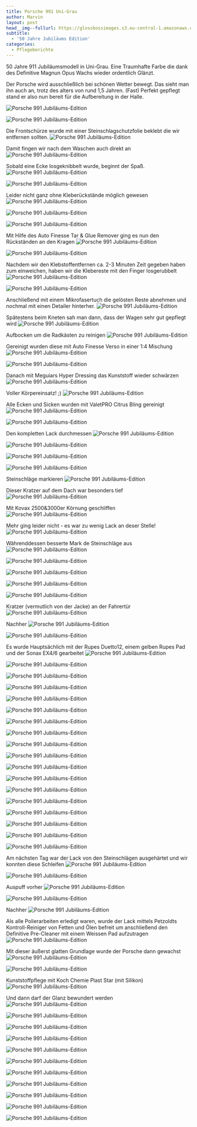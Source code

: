 ```yaml
---
title: Porsche 991 Uni-Grau
author: Marvin
layout: post
head__img--fullurl: https://glossbossimages.s3.eu-central-1.amazonaws.com/marvin/porsche991/P1020259.jpg
subtitle:
  - '50 Jahre Jubiläums Edition'
categories:
  - Pflegeberichte
---
```

50 Jahre 911 Jubiläumsmodell in Uni-Grau. Eine Traumhafte Farbe die dank des Definitive Magnun Opus Wachs wieder ordentlich Glänzt.

Der Porsche wird ausschließlich bei schönen Wetter bewegt. Das sieht man ihn auch an, trotz des alters von rund 1,5 Jahren.
(Fast) Perfekt gepflegt stand er also nun bereit für die Aufbereitung in der Halle.

![Porsche 991 Jubiläums-Edition](https://glossbossimages.s3.eu-central-1.amazonaws.com/marvin/porsche991/IMG_3696.jpg)


![Porsche 991 Jubiläums-Edition](https://glossbossimages.s3.eu-central-1.amazonaws.com/marvin/porsche991/IMG_3698.jpg)

Die Frontschürze wurde mit einer Steinschlagschutzfolie beklebt die wir entfernen sollten.
![Porsche 991 Jubiläums-Edition](https://glossbossimages.s3.eu-central-1.amazonaws.com/marvin/porsche991/IMG_3699.jpg)


Damit fingen wir nach dem Waschen auch direkt an
![Porsche 991 Jubiläums-Edition](https://glossbossimages.s3.eu-central-1.amazonaws.com/marvin/porsche991/IMG_3702.jpg)

Sobald eine Ecke losgeknibbelt wurde, beginnt der Spaß.
![Porsche 991 Jubiläums-Edition](https://glossbossimages.s3.eu-central-1.amazonaws.com/marvin/porsche991/IMG_3703.jpg)


![Porsche 991 Jubiläums-Edition](https://glossbossimages.s3.eu-central-1.amazonaws.com/marvin/porsche991/IMG_3704.JPG)

Leider nicht ganz ohne Kleberückstände möglich gewesen
![Porsche 991 Jubiläums-Edition](https://glossbossimages.s3.eu-central-1.amazonaws.com/marvin/porsche991/IMG_3705.JPG)


![Porsche 991 Jubiläums-Edition](https://glossbossimages.s3.eu-central-1.amazonaws.com/marvin/porsche991/IMG_3706.JPG)


![Porsche 991 Jubiläums-Edition](https://glossbossimages.s3.eu-central-1.amazonaws.com/marvin/porsche991/IMG_3707.JPG)

Mit Hilfe des Auto Finesse Tar & Glue Remover ging es nun den Rückständen an den Kragen
![Porsche 991 Jubiläums-Edition](https://glossbossimages.s3.eu-central-1.amazonaws.com/marvin/porsche991/IMG_3708.JPG)


![Porsche 991 Jubiläums-Edition](https://glossbossimages.s3.eu-central-1.amazonaws.com/marvin/porsche991/IMG_3709.JPG)

Nachdem wir den Klebstoffentfernen ca. 2-3 Minuten Zeit gegeben haben zum einweichen, haben wir die Klebereste mit den Finger losgerubbelt
![Porsche 991 Jubiläums-Edition](https://glossbossimages.s3.eu-central-1.amazonaws.com/marvin/porsche991/IMG_3710.JPG)


![Porsche 991 Jubiläums-Edition](https://glossbossimages.s3.eu-central-1.amazonaws.com/marvin/porsche991/IMG_3711.JPG)

Anschließend mit einem Mikrofasertuch die gelösten Reste abnehmen und nochmal mit einen Detailer hinterher.
![Porsche 991 Jubiläums-Edition](https://glossbossimages.s3.eu-central-1.amazonaws.com/marvin/porsche991/IMG_3712.jpg)

Spätestens beim Kneten sah man dann, dass der Wagen sehr gut gepflegt wird
![Porsche 991 Jubiläums-Edition](https://glossbossimages.s3.eu-central-1.amazonaws.com/marvin/porsche991/IMG_3714.jpg)

Aufbocken um die Radkästen zu reinigen
![Porsche 991 Jubiläums-Edition](https://glossbossimages.s3.eu-central-1.amazonaws.com/marvin/porsche991/IMG_3715.jpg)

Gereinigt wurden diese mit Auto Finesse Verso in einer 1:4 Mischung
![Porsche 991 Jubiläums-Edition](https://glossbossimages.s3.eu-central-1.amazonaws.com/marvin/porsche991/IMG_3716.JPG)


![Porsche 991 Jubiläums-Edition](https://glossbossimages.s3.eu-central-1.amazonaws.com/marvin/porsche991/IMG_3717.JPG)

Danach mit Meguiars Hyper Dressing das Kunststoff wieder schwärzen
![Porsche 991 Jubiläums-Edition](https://glossbossimages.s3.eu-central-1.amazonaws.com/marvin/porsche991/IMG_3718.jpg)

Voller Körpereinsatz! ;)
![Porsche 991 Jubiläums-Edition](https://glossbossimages.s3.eu-central-1.amazonaws.com/marvin/porsche991/IMG_3719.JPG)

Alle Ecken und Sicken wurden mit ValetPRO Citrus Bling gereinigt
![Porsche 991 Jubiläums-Edition](https://glossbossimages.s3.eu-central-1.amazonaws.com/marvin/porsche991/IMG_3723.jpg)


![Porsche 991 Jubiläums-Edition](https://glossbossimages.s3.eu-central-1.amazonaws.com/marvin/porsche991/IMG_3725.jpg)

Den kompletten Lack durchmessen
![Porsche 991 Jubiläums-Edition](https://glossbossimages.s3.eu-central-1.amazonaws.com/marvin/porsche991/IMG_3743.JPG)


![Porsche 991 Jubiläums-Edition](https://glossbossimages.s3.eu-central-1.amazonaws.com/marvin/porsche991/IMG_3744.JPG)


![Porsche 991 Jubiläums-Edition](https://glossbossimages.s3.eu-central-1.amazonaws.com/marvin/porsche991/IMG_3745.JPG)


![Porsche 991 Jubiläums-Edition](https://glossbossimages.s3.eu-central-1.amazonaws.com/marvin/porsche991/IMG_3746.JPG)

Steinschläge markieren
![Porsche 991 Jubiläums-Edition](https://glossbossimages.s3.eu-central-1.amazonaws.com/marvin/porsche991/IMG_3726.jpg)

Dieser Kratzer auf dem Dach war besonders tief
![Porsche 991 Jubiläums-Edition](https://glossbossimages.s3.eu-central-1.amazonaws.com/marvin/porsche991/IMG_3727.jpg)

Mit Kovax 2500&3000er Körnung geschliffen
![Porsche 991 Jubiläums-Edition](https://glossbossimages.s3.eu-central-1.amazonaws.com/marvin/porsche991/IMG_3728.jpg)

Mehr ging leider nicht - es war zu wenig Lack an deser Stelle!
![Porsche 991 Jubiläums-Edition](https://glossbossimages.s3.eu-central-1.amazonaws.com/marvin/porsche991/IMG_3733.jpg)

Währenddessen besserte Mark de Steinschläge aus
![Porsche 991 Jubiläums-Edition](https://glossbossimages.s3.eu-central-1.amazonaws.com/marvin/porsche991/IMG_3729.jpg)

![Porsche 991 Jubiläums-Edition](https://glossbossimages.s3.eu-central-1.amazonaws.com/marvin/porsche991/IMG_3730.jpg)


![Porsche 991 Jubiläums-Edition](https://glossbossimages.s3.eu-central-1.amazonaws.com/marvin/porsche991/IMG_3734.jpg)


![Porsche 991 Jubiläums-Edition](https://glossbossimages.s3.eu-central-1.amazonaws.com/marvin/porsche991/IMG_3735.jpg)


![Porsche 991 Jubiläums-Edition](https://glossbossimages.s3.eu-central-1.amazonaws.com/marvin/porsche991/IMG_3736.jpg)

Kratzer (vermutlich von der Jacke) an der Fahrertür
![Porsche 991 Jubiläums-Edition](https://glossbossimages.s3.eu-central-1.amazonaws.com/marvin/porsche991/IMG_3738.JPG)

Nachher
![Porsche 991 Jubiläums-Edition](https://glossbossimages.s3.eu-central-1.amazonaws.com/marvin/porsche991/IMG_3739.JPG)


![Porsche 991 Jubiläums-Edition](https://glossbossimages.s3.eu-central-1.amazonaws.com/marvin/porsche991/IMG_3740.JPG)

Es wurde Hauptsächlich mit der Rupes Duetto12, einem gelben Rupes Pad und der Sonax EX4/6 gearbeitet
![Porsche 991 Jubiläums-Edition](https://glossbossimages.s3.eu-central-1.amazonaws.com/marvin/porsche991/IMG_3747.JPG)


![Porsche 991 Jubiläums-Edition](https://glossbossimages.s3.eu-central-1.amazonaws.com/marvin/porsche991/IMG_3748.JPG)


![Porsche 991 Jubiläums-Edition](https://glossbossimages.s3.eu-central-1.amazonaws.com/marvin/porsche991/IMG_3749.jpg)


![Porsche 991 Jubiläums-Edition](https://glossbossimages.s3.eu-central-1.amazonaws.com/marvin/porsche991/IMG_3750.jpg)


![Porsche 991 Jubiläums-Edition](https://glossbossimages.s3.eu-central-1.amazonaws.com/marvin/porsche991/IMG_3751.JPG)


![Porsche 991 Jubiläums-Edition](https://glossbossimages.s3.eu-central-1.amazonaws.com/marvin/porsche991/IMG_3752.JPG)


![Porsche 991 Jubiläums-Edition](https://glossbossimages.s3.eu-central-1.amazonaws.com/marvin/porsche991/IMG_3755.JPG)


![Porsche 991 Jubiläums-Edition](https://glossbossimages.s3.eu-central-1.amazonaws.com/marvin/porsche991/IMG_3756.JPG)


![Porsche 991 Jubiläums-Edition](https://glossbossimages.s3.eu-central-1.amazonaws.com/marvin/porsche991/IMG_3757.jpg)


![Porsche 991 Jubiläums-Edition](https://glossbossimages.s3.eu-central-1.amazonaws.com/marvin/porsche991/IMG_3759.JPG)


![Porsche 991 Jubiläums-Edition](https://glossbossimages.s3.eu-central-1.amazonaws.com/marvin/porsche991/IMG_3762.JPG)


![Porsche 991 Jubiläums-Edition](https://glossbossimages.s3.eu-central-1.amazonaws.com/marvin/porsche991/IMG_3763.JPG)


![Porsche 991 Jubiläums-Edition](https://glossbossimages.s3.eu-central-1.amazonaws.com/marvin/porsche991/IMG_3764.JPG)


![Porsche 991 Jubiläums-Edition](https://glossbossimages.s3.eu-central-1.amazonaws.com/marvin/porsche991/IMG_3765.JPG)


![Porsche 991 Jubiläums-Edition](https://glossbossimages.s3.eu-central-1.amazonaws.com/marvin/porsche991/IMG_3767.jpg)


![Porsche 991 Jubiläums-Edition](https://glossbossimages.s3.eu-central-1.amazonaws.com/marvin/porsche991/IMG_3768.jpg)


![Porsche 991 Jubiläums-Edition](https://glossbossimages.s3.eu-central-1.amazonaws.com/marvin/porsche991/IMG_3769.JPG)


![Porsche 991 Jubiläums-Edition](https://glossbossimages.s3.eu-central-1.amazonaws.com/marvin/porsche991/IMG_3771.JPG)

Am nächsten Tag war der Lack von den Steinschlägen ausgehärtet und wir konnten diese Schleifen
![Porsche 991 Jubiläums-Edition](https://glossbossimages.s3.eu-central-1.amazonaws.com/marvin/porsche991/IMG_3773.jpg)


![Porsche 991 Jubiläums-Edition](https://glossbossimages.s3.eu-central-1.amazonaws.com/marvin/porsche991/IMG_3774.jpg)

Auspuff vorher
![Porsche 991 Jubiläums-Edition](https://glossbossimages.s3.eu-central-1.amazonaws.com/marvin/porsche991/IMG_3775.jpg)


![Porsche 991 Jubiläums-Edition](https://glossbossimages.s3.eu-central-1.amazonaws.com/marvin/porsche991/IMG_3779.jpg)

Nachher
![Porsche 991 Jubiläums-Edition](https://glossbossimages.s3.eu-central-1.amazonaws.com/marvin/porsche991/IMG_3776.jpg)

Als alle Polierarbeiten erledigt waren, wurde der Lack mittels Petzoldts Kontroll-Reiniger von Fetten und Ölen befreit um anschließend den Definitive Pre-Cleaner mit einem Weissen Pad aufzutragen
![Porsche 991 Jubiläums-Edition](https://glossbossimages.s3.eu-central-1.amazonaws.com/marvin/porsche991/IMG_3781.jpg)

Mit dieser äußerst glatten Grundlage wurde der Porsche dann gewachst
![Porsche 991 Jubiläums-Edition](https://glossbossimages.s3.eu-central-1.amazonaws.com/marvin/porsche991/IMG_3783.JPG)


![Porsche 991 Jubiläums-Edition](https://glossbossimages.s3.eu-central-1.amazonaws.com/marvin/porsche991/IMG_3786.jpg)

Kunststoffpflege mit Koch Chemie Plast Star (mit Silikon)
![Porsche 991 Jubiläums-Edition](https://glossbossimages.s3.eu-central-1.amazonaws.com/marvin/porsche991/IMG_3787.jpg)

Und dann darf der Glanz bewundert werden
![Porsche 991 Jubiläums-Edition](https://glossbossimages.s3.eu-central-1.amazonaws.com/marvin/porsche991/IMG_3788.jpg)


![Porsche 991 Jubiläums-Edition](https://glossbossimages.s3.eu-central-1.amazonaws.com/marvin/porsche991/IMG_3789.jpg)


![Porsche 991 Jubiläums-Edition](https://glossbossimages.s3.eu-central-1.amazonaws.com/marvin/porsche991/IMG_3790.jpg)


![Porsche 991 Jubiläums-Edition](https://glossbossimages.s3.eu-central-1.amazonaws.com/marvin/porsche991/IMG_3791.jpg)


![Porsche 991 Jubiläums-Edition](https://glossbossimages.s3.eu-central-1.amazonaws.com/marvin/porsche991/IMG_3792.jpg)

![Porsche 991 Jubiläums-Edition](https://glossbossimages.s3.eu-central-1.amazonaws.com/marvin/porsche991/P1020253.JPG)


![Porsche 991 Jubiläums-Edition](https://glossbossimages.s3.eu-central-1.amazonaws.com/marvin/porsche991/P1020254.JPG)


![Porsche 991 Jubiläums-Edition](https://glossbossimages.s3.eu-central-1.amazonaws.com/marvin/porsche991/P1020255.JPG)



![Porsche 991 Jubiläums-Edition](https://glossbossimages.s3.eu-central-1.amazonaws.com/marvin/porsche991/P1020262.JPG)


![Porsche 991 Jubiläums-Edition](https://glossbossimages.s3.eu-central-1.amazonaws.com/marvin/porsche991/P1020263.JPG)


![Porsche 991 Jubiläums-Edition](https://glossbossimages.s3.eu-central-1.amazonaws.com/marvin/porsche991/P1020264.JPG)



